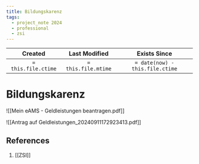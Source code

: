```yaml
---
title: Bildungskarenz
tags:
  - project_note 2024
  - professional
  - zsi
---
```

|     Created      |  Last Modified   |       Exists Since        |
|:----------------:|:----------------:|:----------------:|
| `= this.file.ctime` | `= this.file.mtime` | `= date(now) - this.file.ctime`|

# Bildungskarenz
![[Mein eAMS - Geldleistungen beantragen.pdf]]

![[Antrag auf Geldleistungen_20240911172923413.pdf]]

## References
1. [[ZSI]]